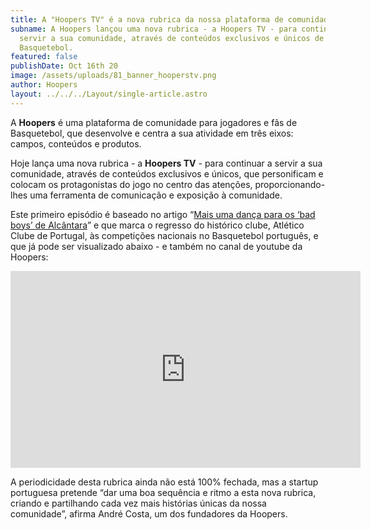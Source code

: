 ```yaml
---
title: A "Hoopers TV" é a nova rubrica da nossa plataforma de comunidade!
subname: A Hoopers lançou uma nova rubrica - a Hoopers TV - para continuar a
  servir a sua comunidade, através de conteúdos exclusivos e únicos de
  Basquetebol.
featured: false
publishDate: Oct 16th 20
image: /assets/uploads/81_banner_hooperstv.png
author: Hoopers
layout: ../../../Layout/single-article.astro
---
```

A **Hoopers** é uma plataforma de comunidade para jogadores e fãs de Basquetebol, que desenvolve e centra a sua atividade em três eixos: campos, conteúdos e produtos.

Hoje lança uma nova rubrica - a **Hoopers TV** - para continuar a servir a sua comunidade, através de conteúdos exclusivos e únicos, que personificam e colocam os protagonistas do jogo no centro das atenções, proporcionando-lhes uma ferramenta de comunicação e exposição à comunidade.

Este primeiro episódio é baseado no artigo “[Mais uma dança para os ‘bad boys’ de Alcântara](https://www.hoopers.club/noticias/mais-uma-danca-para-os-bad-boys-de-alcantara)” e que marca o regresso do histórico clube, Atlético Clube de Portugal, às competições nacionais no Basquetebol português, e que já pode ser visualizado abaixo - e também no canal de youtube da Hoopers:

<iframe width="560" height="315" src="https://www.youtube.com/embed/kb7HtSwWAeg" title="YouTube video player" frameborder="0" allow="accelerometer; autoplay; clipboard-write; encrypted-media; gyroscope; picture-in-picture" allowfullscreen></iframe>

A periodicidade desta rubrica ainda não está 100% fechada, mas a startup portuguesa pretende “dar uma boa sequência e ritmo a esta nova rubrica, criando e partilhando cada vez mais histórias únicas da nossa comunidade”, afirma André Costa, um dos fundadores da Hoopers.